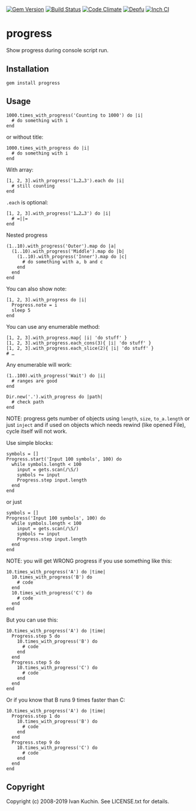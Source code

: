 [![Gem Version](https://img.shields.io/gem/v/progress.svg?style=flat)](https://rubygems.org/gems/progress)
[![Build Status](https://img.shields.io/travis/toy/progress/master.svg?style=flat)](https://travis-ci.org/toy/progress)
[![Code Climate](https://img.shields.io/codeclimate/maintainability/toy/progress.svg?style=flat)](https://codeclimate.com/github/toy/progress)
[![Depfu](https://badges.depfu.com/badges/528142fc3202e4bd89680832bfc713d7/overview.svg)](https://depfu.com/github/toy/progress)
[![Inch CI](https://inch-ci.org/github/toy/progress.svg?branch=master&style=flat)](https://inch-ci.org/github/toy/progress)

# progress

Show progress during console script run.

## Installation

    gem install progress

## Usage

    1000.times_with_progress('Counting to 1000') do |i|
      # do something with i
    end

or without title:

    1000.times_with_progress do |i|
      # do something with i
    end

With array:

    [1, 2, 3].with_progress('1…2…3').each do |i|
      # still counting
    end

`.each` is optional:

    [1, 2, 3].with_progress('1…2…3') do |i|
      # =||=
    end

Nested progress

    (1..10).with_progress('Outer').map do |a|
      (1..10).with_progress('Middle').map do |b|
        (1..10).with_progress('Inner').map do |c|
          # do something with a, b and c
        end
      end
    end

You can also show note:

    [1, 2, 3].with_progress do |i|
      Progress.note = i
      sleep 5
    end

You can use any enumerable method:

    [1, 2, 3].with_progress.map{ |i| 'do stuff' }
    [1, 2, 3].with_progress.each_cons(3){ |i| 'do stuff' }
    [1, 2, 3].with_progress.each_slice(2){ |i| 'do stuff' }
    # …

Any enumerable will work:

    (1..100).with_progress('Wait') do |i|
      # ranges are good
    end

    Dir.new('.').with_progress do |path|
      # check path
    end

NOTE: progress gets number of objects using `length`, `size`, `to_a.length` or just `inject` and if used on objects which needs rewind (like opened File), cycle itself will not work.

Use simple blocks:

    symbols = []
    Progress.start('Input 100 symbols', 100) do
      while symbols.length < 100
        input = gets.scan(/\S/)
        symbols += input
        Progress.step input.length
      end
    end

or just

    symbols = []
    Progress('Input 100 symbols', 100) do
      while symbols.length < 100
        input = gets.scan(/\S/)
        symbols += input
        Progress.step input.length
      end
    end

NOTE: you will get WRONG progress if you use something like this:

    10.times_with_progress('A') do |time|
      10.times_with_progress('B') do
        # code
      end
      10.times_with_progress('C') do
        # code
      end
    end

But you can use this:

    10.times_with_progress('A') do |time|
      Progress.step 5 do
        10.times_with_progress('B') do
          # code
        end
      end
      Progress.step 5 do
        10.times_with_progress('C') do
          # code
        end
      end
    end

Or if you know that B runs 9 times faster than C:

    10.times_with_progress('A') do |time|
      Progress.step 1 do
        10.times_with_progress('B') do
          # code
        end
      end
      Progress.step 9 do
        10.times_with_progress('C') do
          # code
        end
      end
    end

## Copyright

Copyright (c) 2008-2019 Ivan Kuchin. See LICENSE.txt for details.
